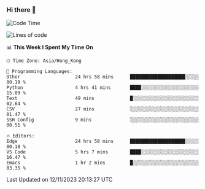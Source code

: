 ### Hi there 👋

<!--
**nicehiro/nicehiro** is a ✨ _special_ ✨ repository because its `README.md` (this file) appears on your GitHub profile.

Here are some ideas to get you started:

- 🔭 I’m currently working on ...
- 🌱 I’m currently learning ...
- 👯 I’m looking to collaborate on ...
- 🤔 I’m looking for help with ...
- 💬 Ask me about ...
- 📫 How to reach me: ...
- 😄 Pronouns: ...
- ⚡ Fun fact: ...
-->

<!--START_SECTION:waka-->
![Code Time](http://img.shields.io/badge/Code%20Time-53%20hrs%205%20mins-blue)

![Lines of code](https://img.shields.io/badge/From%20Hello%20World%20I%27ve%20Written-2.6%20million%20lines%20of%20code-blue)

📊 **This Week I Spent My Time On** 

```text
🕑︎ Time Zone: Asia/Hong_Kong

💬 Programming Languages: 
Other                    24 hrs 58 mins      ████████████████████░░░░░   80.19 % 
Python                   4 hrs 41 mins       ████░░░░░░░░░░░░░░░░░░░░░   15.09 % 
Text                     49 mins             █░░░░░░░░░░░░░░░░░░░░░░░░   02.64 % 
CSV                      27 mins             ░░░░░░░░░░░░░░░░░░░░░░░░░   01.47 % 
SSH Config               9 mins              ░░░░░░░░░░░░░░░░░░░░░░░░░   00.51 % 

🔥 Editors: 
Edge                     24 hrs 58 mins      ████████████████████░░░░░   80.18 % 
VS Code                  5 hrs 7 mins        ████░░░░░░░░░░░░░░░░░░░░░   16.47 % 
Emacs                    1 hr 2 mins         █░░░░░░░░░░░░░░░░░░░░░░░░   03.35 % 
```


 Last Updated on 12/11/2023 20:13:27 UTC
<!--END_SECTION:waka-->
